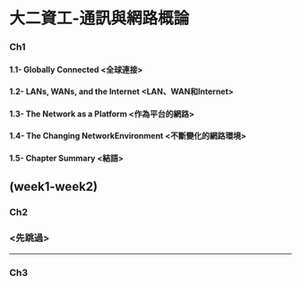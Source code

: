 # 大二資工-通訊與網路概論

### Ch1
#### 1.1- Globally Connected <全球連接>
#### 1.2- LANs, WANs, and the Internet <LAN、WAN和Internet>
#### 1.3- The Network as a Platform <作為平台的網路>
#### 1.4- The Changing NetworkEnvironment <不斷變化的網路環境>
#### 1.5- Chapter Summary <結語>
(week1-week2)
--------------------------------------------------------------
### Ch2
### <先跳過>
--------------------------------------------------------------
### Ch3
